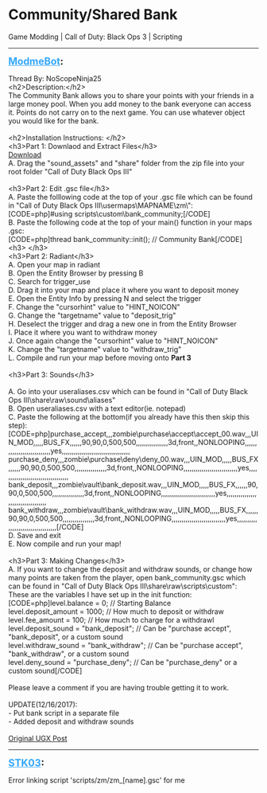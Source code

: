 # Community/Shared Bank
Game Modding | Call of Duty: Black Ops 3 | Scripting

---
<strong style="font-size: 1.4em;"><span style="text-decoration: underline;text-decoration-color: #34a7f9;"><span style="color:#34a7f9;">ModmeBot</span></span>:</strong>

<p>Thread By: NoScopeNinja25<br />&lt;h2&gt;Description:&lt;/h2&gt;<br />The Community Bank allows you to share your points with your friends in a large money pool. When you add money to the bank everyone can access it. Points do not carry on to the next game. You can use whatever object you would like for the bank.<br /> <br />&lt;h2&gt;Installation Instructions: &lt;/h2&gt;<br />&lt;h3&gt;Part 1: Downlaod and Extract Files&lt;/h3&gt;<br /><a href="https://www.dropbox.com/s/pnpl1mzypbhs6k1/purchase_sounds.zip?dl=1">Download</a> <br />A. Drag the &quot;sound_assets&quot; and &quot;share&quot; folder from the zip file into your root folder &quot;Call of Duty Black Ops III&quot;<br /> <br />&lt;h3&gt;Part 2: Edit .gsc file&lt;/h3&gt;<br />A. Paste the folllowing code at the top of your .gsc file which can be found in &quot;Call of Duty Black Ops III\usermaps\MAPNAME\zm\&quot;:<br />[CODE=php]#using scripts\custom\bank_community;[/CODE]<br />B. Paste the following code at the top of your main() function in your maps .gsc:<br />[CODE=php]thread bank_community::init();			// Community Bank[/CODE]<br />&lt;h3&gt; &lt;/h3&gt;<br />&lt;h3&gt;Part 2: Radiant&lt;/h3&gt;<br />A. Open your map in radiant<br />B. Open the Entity Browser by pressing B<br />C. Search for trigger_use<br />D. Drag it into your map and place it where you want to deposit money<br />E. Open the Entity Info by pressing N and select the trigger<br />F. Change the &quot;cursorhint&quot; value to &quot;HINT_NOICON&quot;<br />G. Change the &quot;targetname&quot; value to &quot;deposit_trig&quot;<br />H. Deselect the trigger and drag a new one in from the Entity Browser<br />I. Place it where you want to withdraw money<br />J. Once again change the &quot;cursorhint&quot; value to &quot;HINT_NOICON&quot;<br />K. Change the &quot;targetname&quot; value to &quot;withdraw_trig&quot;<br />L. Compile and run your map before moving onto <strong>Part 3</strong><br /> <br />&lt;h3&gt;Part 3: Sounds&lt;/h3&gt;<br /> <br />A. Go into your useraliases.csv which can be found in &quot;Call of Duty Black Ops III\share\raw\sound\aliases&quot;<br />B. Open useraliases.csv with a text editor(ie. notepad)<br />C. Paste the following at the bottom(if you already have this then skip this step):<br />[CODE=php]purchase_accept,,,zombie\purchase\accept\accept_00.wav,,,UIN_MOD,,,,,BUS_FX,,,,,,90,90,0,500,500,,,,,,,,,,,,,,,,3d,front,,NONLOOPING,,,,,,,,,,,,,,,,,,,,,,,,,,,yes,,,,,,,,,,,,,,,,,,,,,,,,,,,,,,,,,,<br />purchase_deny,,,zombie\purchase\deny\deny_00.wav,,,UIN_MOD,,,,,BUS_FX,,,,,,90,90,0,500,500,,,,,,,,,,,,,,,,3d,front,,NONLOOPING,,,,,,,,,,,,,,,,,,,,,,,,,,,yes,,,,,,,,,,,,,,,,,,,,,,,,,,,,,,,,,,<br />bank_deposit,,,zombie\vault\bank_deposit.wav,,,UIN_MOD,,,,,BUS_FX,,,,,,90,90,0,500,500,,,,,,,,,,,,,,,,3d,front,,NONLOOPING,,,,,,,,,,,,,,,,,,,,,,,,,,,yes,,,,,,,,,,,,,,,,,,,,,,,,,,,,,,,,,,<br />bank_withdraw,,,zombie\vault\bank_withdraw.wav,,,UIN_MOD,,,,,BUS_FX,,,,,,90,90,0,500,500,,,,,,,,,,,,,,,,3d,front,,NONLOOPING,,,,,,,,,,,,,,,,,,,,,,,,,,,yes,,,,,,,,,,,,,,,,,,,,,,,,,,,,,,,,,,[/CODE]<br />D. Save and exit<br />E. Now compile and run your map!<br /> <br />&lt;h3&gt;Part 3: Making Changes&lt;/h3&gt;<br />A. If you want to change the deposit and withdraw sounds, or change how many points are taken from the player, open bank_community.gsc which can be found in &quot;Call of Duty Black Ops III\share\raw\scripts\custom&quot;:<br />These are the variables I have set up in the init function:<br />[CODE=php]level.balance = 0;                      // Starting Balance<br />level.deposit_amount = 1000;            // How much to deposit or withdraw<br />level.fee_amount = 100;                 // How much to charge for a withdrawl<br />level.deposit_sound = &quot;bank_deposit&quot;;   // Can be &quot;purchase accept&quot;, &quot;bank_deposit&quot;, or a custom sound<br />level.withdraw_sound = &quot;bank_withdraw&quot;; // Can be &quot;purchase accept&quot;, &quot;bank_withdraw&quot;, or a custom sound<br />level.deny_sound = &quot;purchase_deny&quot;;     // Can be &quot;purchase_deny&quot; or a custom sound[/CODE]<br /> <br />Please leave a comment if you are having trouble getting it to work.<br /> <br />UPDATE(12/16/2017):<br />- Put bank script in a separate file<br />- Added deposit and withdraw sounds<br /> <br /><a href="https://ugx-mods.com/forum/index.php/topic,14530.0.html">Original UGX Post</a></p>

---
<strong style="font-size: 1.4em;"><span style="text-decoration: underline;text-decoration-color: #34a7f9;"><span style="color:#34a7f9;">STK03</span></span>:</strong>

<p>Error linking script &#39;scripts/zm/zm_[name].gsc&#39;  for me</p>
